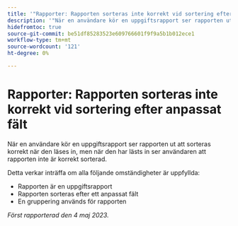 ```yaml
---
title: '"Rapporter: Rapporten sorteras inte korrekt vid sortering efter anpassat fält'
description: '"När en användare kör en uppgiftsrapport ser rapporten ut att sorteras korrekt när den läses in, men när den har lästs in ser användaren att rapporten inte är korrekt sorterad. '
hidefromtoc: true
source-git-commit: be51df85283523e609766601f9f9a5b1b012ece1
workflow-type: tm+mt
source-wordcount: '121'
ht-degree: 0%

---
```



# Rapporter: Rapporten sorteras inte korrekt vid sortering efter anpassat fält

När en användare kör en uppgiftsrapport ser rapporten ut att sorteras korrekt när den läses in, men när den har lästs in ser användaren att rapporten inte är korrekt sorterad.

Detta verkar inträffa om alla följande omständigheter är uppfyllda:

* Rapporten är en uppgiftsrapport
* Rapporten sorteras efter ett anpassat fält
* En gruppering används för rapporten

_Först rapporterad den 4 maj 2023._


